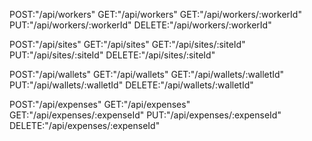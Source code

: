 <!-- workers endpoints with authorization in headers -->

POST:"/api/workers" <!-- { fullname, email, phone } -->
GET:"/api/workers" <!-- fetch all the worker -->
GET:"/api/workers/:workerId" <!-- fetch all the worker -->
PUT:"/api/workers/:workerId" <!-- updates a worker -->
DELETE:"/api/workers/:workerId" <!-- deletes a worker -->

<!-- sites endpoints -->

POST:"/api/sites" <!-- { site_name, owner_name, address, supervisor_id } -->
GET:"/api/sites" <!-- fetch all the sites -->
GET:"/api/sites/:siteId" <!-- fetch all the sites -->
PUT:"/api/sites/:siteId" <!-- updates a sites -->
DELETE:"/api/sites/:siteId" <!-- deletes a sites -->

<!-- wallets endpoints -->

POST:"/api/wallets" <!-- { amount, supervisor_id } -->
GET:"/api/wallets" <!-- fetch all the wallet -->
GET:"/api/wallets/:walletId" <!-- fetch all the wallet -->
PUT:"/api/wallets/:walletId" <!-- updates a wallet -->
DELETE:"/api/wallets/:walletId" <!-- deletes a wallet -->

<!-- expenses endpoints -->

POST:"/api/expenses" <!-- { amount, purpose, site_id, worker_id } -->
GET:"/api/expenses" <!-- fetch all the expense -->
GET:"/api/expenses/:expenseId" <!-- fetch all the expense -->
PUT:"/api/expenses/:expenseId" <!-- updates a expense -->
DELETE:"/api/expenses/:expenseId" <!-- deletes a expense -->
